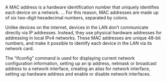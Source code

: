 A MAC address is a hardware identification number that uniquely identifies 
each device on a network. ... For this reason, MAC addresses are made up 
of six two-digit hexadecimal numbers, separated by colons.

Unlike devices on the internet, devices in the LAN don’t communicate directly 
via IP addresses. Instead, they use physical hardware addresses for addressing 
in local IPv4 networks. These MAC addresses are unique 48-bit numbers, and make 
it possible to identify each device in the LAN via its network card.

The “ifconfig” command is used for displaying current network configuration 
information, setting up an ip address, netmask or broadcast address to a 
network interface, creating an alias for network interface, setting up 
hardware address and enable or disable network interfaces.